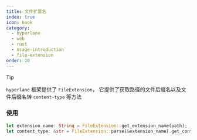 ```yaml
---
title: 文件扩展名
index: true
icon: book
category:
  - hyperlane
  - web
  - rust
  - usage-introduction
  - file-extension
order: 10
---
```


<Share colorful />

> [!tip]
>
> `hyperlane` 框架提供了 `FileExtension`， 它提供了获取路径的文件后缀名以及文件后缀名转 `content-type` 等方法

### 使用

```rust
let extension_name: String = FileExtension::get_extension_name(path);
let content_type: &str = FileExtension::parse(&extension_name).get_content_type();
```

<Bottom />
